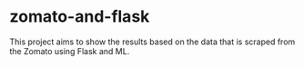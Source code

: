 # zomato-and-flask
This project aims to show the results based on the data that is scraped from the Zomato using Flask and ML.
